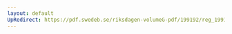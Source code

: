 ```yaml
---
layout: default
UpRedirect: https://pdf.swedeb.se/riksdagen-volumeG-pdf/199192/reg_199192/reg_199192_0996.pdf
---
```

